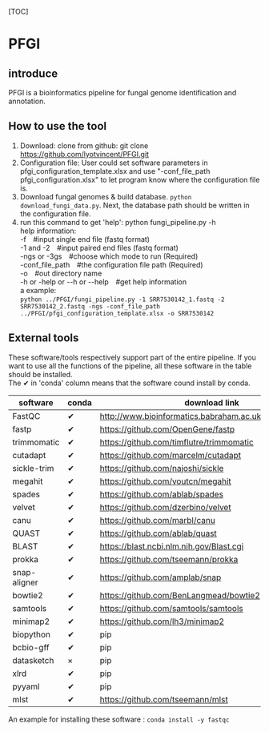 [TOC]
# PFGI
## introduce
PFGI is a bioinformatics pipeline for fungal genome identification and annotation.  
## How to use the tool
1. Download: clone from github: git clone https://github.com/lyotvincent/PFGI.git  
2. Configuration file: User could set software parameters in pfgi_configuration_template.xlsx and use "-conf_file_path pfgi_configuration.xlsx" to let program know where the configuration file is.  
3. Download fungal genomes & build database. `python download_fungi_data.py`. Next, the database path should be written in the configuration file.  
4. run this command to get 'help': python fungi_pipeline.py -h  
help information:  
-f&emsp;#input single end file (fastq format)  
-1 and -2&emsp;#input paired end files (fastq format)  
-ngs or -3gs&emsp;#choose which mode to run (Required)  
-conf_file_path&emsp;#the configuration file path (Required)  
-o&emsp;#out directory name  
-h or -help or --h or --help&emsp;#get help information  
a example:  
`python ../PFGI/fungi_pipeline.py -1 SRR7530142_1.fastq -2 SRR7530142_2.fastq -ngs -conf_file_path ../PFGI/pfgi_configuration_template.xlsx -o SRR7530142`
## External tools
These software/tools respectively support part of the entire pipeline. If you want to use all the functions of the pipeline, all these software in the table should be installed.  
The ✔ in 'conda' column means that the software cound install by conda.  

|software|conda|download link|
|----|----|----|
|FastQC|✔|<http://www.bioinformatics.babraham.ac.uk/projects/fastqc/>|
|fastp|✔|<https://github.com/OpenGene/fastp>|
|trimmomatic|✔|<https://github.com/timflutre/trimmomatic>|
|cutadapt|✔|<https://github.com/marcelm/cutadapt>|
|sickle-trim|✔|<https://github.com/najoshi/sickle>|
|megahit|✔|<https://github.com/voutcn/megahit>|
|spades|✔|<https://github.com/ablab/spades>|
|velvet|✔|<https://github.com/dzerbino/velvet>|
|canu|✔|<https://github.com/marbl/canu>|
|QUAST|✔|<https://github.com/ablab/quast>|
|BLAST|✔|<https://blast.ncbi.nlm.nih.gov/Blast.cgi>|
|prokka|✔|<https://github.com/tseemann/prokka>|
|snap-aligner|✔|<https://github.com/amplab/snap>|
|bowtie2|✔|<https://github.com/BenLangmead/bowtie2>|
|samtools|✔|<https://github.com/samtools/samtools>|
|minimap2|✔|<https://github.com/lh3/minimap2>|
|biopython|✔|pip|
|bcbio-gff|✔|pip|
|datasketch|×|pip|
|xlrd|✔|pip|
|pyyaml|✔|pip|
|mlst|✔|https://github.com/tseemann/mlst|

An example for installing these software :
`conda install -y fastqc`

